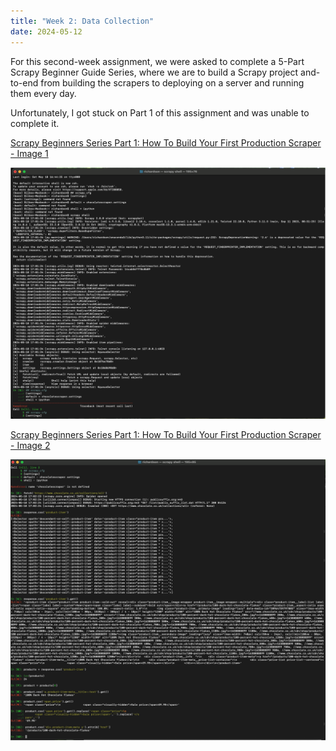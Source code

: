 ```yaml
---
title: "Week 2: Data Collection"
date: 2024-05-12
---
```


For this second-week assignment, we were asked to complete a 5-Part Scrapy Beginner Guide Series, where we are to build a Scrapy project and-to-end from building the scrapers to deploying on a server and running them every day.

Unfortunately, I got stuck on Part 1 of this assignment and was unable to complete it.

[Scrapy Beginners Series Part 1: How To Build Your First Production Scraper - Image 1](https://github.com/BurglarHobbit1937/skills-github-pages-Richardson/blob/112d9c617c88c022df40cc0bb8b0096c1b6c6e2e/week2-1.png)

![Scrapy Beginners Series Part 1: How To Build Your First Production Scraper](https://github.com/BurglarHobbit1937/skills-github-pages-Richardson/blob/112d9c617c88c022df40cc0bb8b0096c1b6c6e2e/week2-1.png)

[Scrapy Beginners Series Part 1: How To Build Your First Production Scraper - Image 2](https://github.com/BurglarHobbit1937/skills-github-pages-Richardson/blob/112d9c617c88c022df40cc0bb8b0096c1b6c6e2e/week2-2.png)

![Scrapy Beginners Series Part 1: How To Build Your First Production Scraper](https://github.com/BurglarHobbit1937/skills-github-pages-Richardson/blob/112d9c617c88c022df40cc0bb8b0096c1b6c6e2e/week2-2.png)

